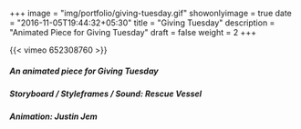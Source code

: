 +++
image = "img/portfolio/giving-tuesday.gif"
showonlyimage = true
date = "2016-11-05T19:44:32+05:30"
title = "Giving Tuesday"
description = "Animated Piece for Giving Tuesday"
draft = false
weight = 2
+++

{{< vimeo 652308760 >}}  
##### An animated piece for Giving Tuesday
##### Storyboard / Styleframes / Sound: Rescue Vessel 
##### Animation: Justin Jem
